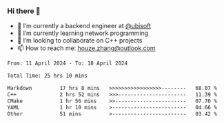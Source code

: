 ### Hi there 👋
- 🔭 I’m currently a backend engineer at [@ubisoft](https://github.com/ubisoft)
- 🌱 I’m currently learning network programming
- 👯 I’m looking to collaborate on C++ projects
- 📫 How to reach me: houze.zhang@outlook.com

<!--START_SECTION:waka-->

```txt
From: 11 April 2024 - To: 18 April 2024

Total Time: 25 hrs 10 mins

Markdown         17 hrs 8 mins   >>>>>>>>>>>>>>>>>--------   68.07 %
C++              2 hrs 52 mins   >>>----------------------   11.39 %
CMake            1 hr 56 mins    >>-----------------------   07.70 %
YAML             1 hr 10 mins    >------------------------   04.66 %
Other            51 mins         >------------------------   03.42 %
```

<!--END_SECTION:waka-->
